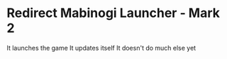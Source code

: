 Redirect Mabinogi Launcher - Mark 2
===================================

It launches the game
It updates itself
It doesn't do much else yet
